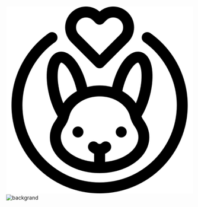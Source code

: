 ![icon](https://github.com/m1rai00/m1rai00.github.io/blob/main/image/cruelty-free.png)
![backgrand](ttps://github.com/m1rai00/m1rai00.github.io/blob/main/image/mountain-477832.jpg)
